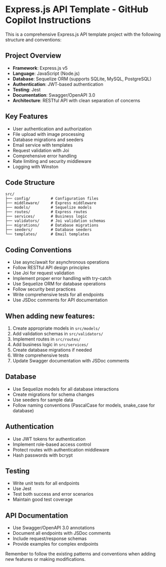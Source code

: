 # Express.js API Template - GitHub Copilot Instructions

This is a comprehensive Express.js API template project with the following structure and conventions:

## Project Overview

- **Framework**: Express.js v5
- **Language**: JavaScript (Node.js)
- **Database**: Sequelize ORM (supports SQLite, MySQL, PostgreSQL)
- **Authentication**: JWT-based authentication
- **Testing**: Jest
- **Documentation**: Swagger/OpenAPI 3.0
- **Architecture**: RESTful API with clean separation of concerns

## Key Features

- User authentication and authorization
- File upload with image processing
- Database migrations and seeders
- Email service with templates
- Request validation with Joi
- Comprehensive error handling
- Rate limiting and security middleware
- Logging with Winston

## Code Structure

```
src/
├── config/         # Configuration files
├── middleware/     # Express middleware
├── models/         # Sequelize models
├── routes/         # Express routes
├── services/       # Business logic
├── validators/     # Joi validation schemas
├── migrations/     # Database migrations
├── seeders/        # Database seeders
└── templates/      # Email templates
```

## Coding Conventions

- Use async/await for asynchronous operations
- Follow RESTful API design principles
- Use Joi for request validation
- Implement proper error handling with try-catch
- Use Sequelize ORM for database operations
- Follow security best practices
- Write comprehensive tests for all endpoints
- Use JSDoc comments for API documentation

## When adding new features:

1. Create appropriate models in `src/models/`
2. Add validation schemas in `src/validators/`
3. Implement routes in `src/routes/`
4. Add business logic in `src/services/`
5. Create database migrations if needed
6. Write comprehensive tests
7. Update Swagger documentation with JSDoc comments

## Database

- Use Sequelize models for all database interactions
- Create migrations for schema changes
- Use seeders for sample data
- Follow naming conventions (PascalCase for models, snake_case for database)

## Authentication

- Use JWT tokens for authentication
- Implement role-based access control
- Protect routes with authentication middleware
- Hash passwords with bcrypt

## Testing

- Write unit tests for all endpoints
- Use Jest
- Test both success and error scenarios
- Maintain good test coverage

## API Documentation

- Use Swagger/OpenAPI 3.0 annotations
- Document all endpoints with JSDoc comments
- Include request/response schemas
- Provide examples for complex endpoints

Remember to follow the existing patterns and conventions when adding new features or making modifications.
